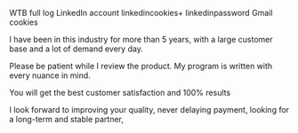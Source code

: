 WTB
full log
 LinkedIn account 
linkedincookies+ linkedinpassword
 Gmail cookies

I have been in this industry for more than 5 years, with a large customer base and a lot of demand every day.

Please be patient while I review the product. My program is written with every nuance in mind. 

You will get the best customer satisfaction and 100% results

I look forward to improving your quality, never delaying payment, looking for a long-term and stable partner,
